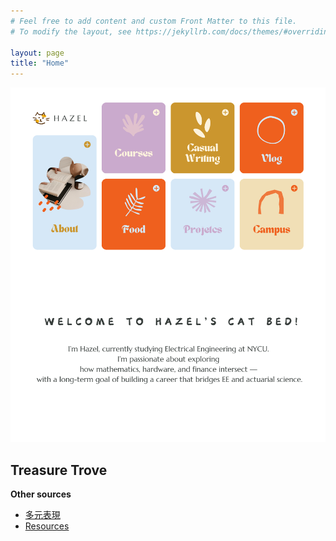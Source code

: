 ```yaml
---
# Feel free to add content and custom Front Matter to this file.
# To modify the layout, see https://jekyllrb.com/docs/themes/#overriding-theme-defaults

layout: page
title: "Home"
---
```

<img src="https://raw.githubusercontent.com/Hazel-1212/Hazel-the-Cat/main/pictures/homepage.png" width="1200">

## Treasure Trove
**Other sources**
- [多元表現](_posts/2025-02-18-多元表現.md)
- [Resources](_posts/2025-04-28-Resources.md)
